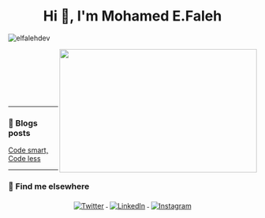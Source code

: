 <h1 align="center">Hi 👋, I'm Mohamed E.Faleh</h1> 
<p align="left"> <img src="https://komarev.com/ghpvc/?username=elfalehdev&label=Profile%20views&color=0e75b6&style=flat" alt="elfalehdev" /> </p>


<img align="right" src="https://i.pinimg.com/originals/17/56/d5/1756d52453b23ee778a7083b3469db2b.png" width="400" height="250">
<br> <br> <br> <br/> <br /> <br />
<hr>

### 📝 Blogs posts
<!-- BLOG-POST-LIST:START -->
<a href="https://elfalehdev.github.io/content/programming/articles/codesmartcodeless/index.html" target="_blank"> Code smart, Code less </a>
<!-- BLOG-POST-LIST:END -->

---
### 📢 Find me elsewhere
<p align="center">
  <a href="https://twitter.com/elfalehdev">
    <img src="https://raw.githubusercontent.com/MikeCodesDotNET/MikeCodesDotNET/a8abbf37441f3253f74ea255a47f289208d7568c/Resources/twitter.svg" alt="Twitter" style="vertical-align:top; margin:4px">
  </a>  

  <a href="https://www.linkedin.com/in/elfalehdev/">
    <img src="https://raw.githubusercontent.com/MikeCodesDotNET/MikeCodesDotNET/a8abbf37441f3253f74ea255a47f289208d7568c/Resources/linkedIn.svg" alt="LinkedIn" style="vertical-align:top; margin:4px">
  </a>

  <a href="https://www.instagram.com/elfalehdev/" targe="_blank">
    <img src="https://raw.githubusercontent.com/MikeCodesDotNET/MikeCodesDotNET/a8abbf37441f3253f74ea255a47f289208d7568c/Resources/instagram.svg" alt="Instagram" style="vertical-align:top; margin:4px">
  </a>




